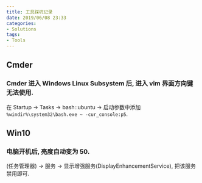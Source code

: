 ```yaml
---
title: 工具踩坑记录
date: 2019/06/08 23:33
categories:
- Solutions
tags:
- Tools
---
```


## Cmder

### Cmder 进入 Windows Linux Subsystem 后, 进入 vim 界面方向键无法使用.

在 Startup -> Tasks -> bash::ubuntu -> 启动参数中添加 `%windir%\system32\bash.exe ~ -cur_console:p5`.

## Win10

### 电脑开机后, 亮度自动变为 50.

(任务管理器) -> 服务 -> 显示增强服务(DisplayEnhancementService), 把该服务禁用即可.



